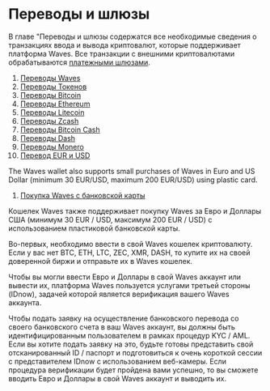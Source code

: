 # Переводы и шлюзы

В главе "Переводы и шлюзы содержатся все необходимые сведения о транзакциях ввода и вывода криптовалют, которые поддерживает платформа Waves. Все транзакции с внешними криптовалютами обрабатываются [платежными шлюзами](/ru/frequently-asked-questions-faq/transfers-and-gateways/payment-gateway.md).

1. [Переводы Waves](/ru/waves-client/transfers-and-gateways/waves-transfers.md)
2. [Переводы Токенов](/ru/waves-client/transfers-and-gateways/asset-transfers.md)
3. [Переводы Bitcoin](/ru/waves-client/transfers-and-gateways/bitcoin-transfers.md)
4. [Переводы Ethereum](/ru/waves-client/transfers-and-gateways/ethereum-transfers.md)
5. [Переводы Litecoin](/ru/waves-client/transfers-and-gateways/litecoin-transfers.md)
6. [Переводы Zcash](/ru/waves-client/transfers-and-gateways/zcash-transfers.md)
7. [Переводы Bitcoin Cash](/ru/waves-client/transfers-and-gateways/bitcoin-cash-transfers.md)
8. [Переводы Dash](/ru/waves-client/transfers-and-gateways/dash-transfers.md)
9. [Переводы Monero](/ru/waves-client/transfers-and-gateways/monero-transfers.md)
10. [Перевод EUR и USD](/ru/waves-client/transfers-and-gateways/eur-usd-transfers.md)

The Waves wallet also supports small purchases of Waves in Euro and US Dollar (minimum 30 EUR/USD, maximum 200 EUR/USD) using plastic card.

1. [Покупка Waves с банковской карты](/ru/waves-client/transfers-and-gateways/buying-waves-using-card.md)

Кошелек Waves также поддерживает покупку Waves за Евро и Доллары США (минимум 30 EUR / USD, максимум 200 EUR / USD) с использованием пластиковой банковской карты.

Во-первых, необходимо ввести в свой Waves кошелек криптовалюту. Если у вас нет BTC, ETH, LTC, ZEC, XMR, DASH, то купите их на своей доверенной биржи и отправьте их в Waves кошелек.

Чтобы вы могли ввести Евро и Доллары в свой Waves аккаунт или вывести их, платформа Waves пользуется услугами третьей стороны (IDnow), задачей которой является верификация вашего Waves аккаунта.

Чтобы подать заявку на осуществление банковского перевода со своего банковского счета в ваш Waves аккаунт, вы должны быть идентифицированным пользователем в рамках процедур KYC / AML. Если вы хотите подать заявку на это, будьте готовы представить свой отсканированный ID / паспорт и подготовиться к очень короткой сессии с представителем IDnow с использованием веб-камеры. Если процедура верификации будет пройдена вами успешно, то вы сможете вводить Евро и Доллары в свой Waves аккаунт и выводить их.
